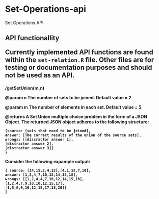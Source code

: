 # Set-Operations-api
Set Operations API

<h2>API functionallity

Currently implemented API functions are found within the `set-relation.R` file. Other files are for testing or documentation purposes and should not be used as an API. 


  <h4>/getSetUnion(m,n) 
  <p> @param   n     The number of sets to be joined. Default value = 2
  <p> @param   m     The number of elements in each set. Default value = 5
  <p> @returns       A Set Union multiple choice problem in the form of a JSON Object. The returned JSON object adheres to the following structure: 
  
  `{source: [sets that need to be joined],` <br>
    `answer: [The correct results of the union of the source sets],`<br>
    `wrongs: [[discractor answer 1],` <br>
             `[distractor answer 2],` <br>
             `[distractor answer 3]]` <br>
  `}`
        
  
  Consider the following expample output:
  
  `{ source: [14,15,2,4,12],[4,1,18,7,10],`<br>
     `answer: [1,2,4,7,10,12,14,15,18],` <br>
     `wrongs: [[1,2,4,4,7,10,12,14,15,18],`<br>
              `[1,2,4,7,9,10,10,12,15,17],` <br>
              `[1,5,6,9,10,12,15,17,18,20]]`<br>
  `}`
  
